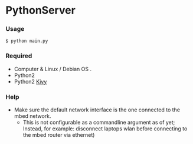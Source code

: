 # PythonServer


### Usage

```
$ python main.py
```

### Required

* Computer & Linux / Debian OS .
* Python2
* Python2 [Kivy](https://kivy.org/#home)

### Help

* Make sure the default network interface is the one connected to the mbed network.
   * This is not configurable as a commandline argument as of yet; Instead, for example: disconnect laptops wlan before connecting to the mbed router via ethernet)
